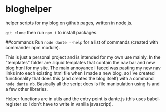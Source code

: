 # bloghelper
helper scripts for my blog on github pages, written in node.js.

`git clone` then run `npm i` to install packages.

##commands
Run `node dante --help` for a list of commands (created with commander npm module).

This is just a personal project and is intended for my own use mainly. In the "templates" folder are .liquid templates that contain the nav bar and new blog html for my site. The main annoyance I faced was pasting my new nav links into each existing html file when I made a new blog, so I've created functionality that does this (and creates the blog itself) with a command `node dante nb`. Basically all the script does is file manipulation using fs and a few other libraries.

Helper functions are in utils and the entry point is dante.js (this uses babel-register so I don't have to write in vanilla javascript).
